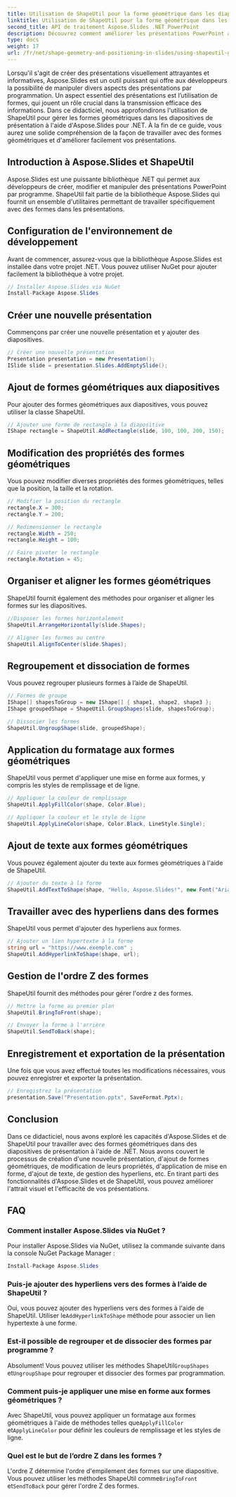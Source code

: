 ```yaml
---
title: Utilisation de ShapeUtil pour la forme géométrique dans les diapositives de présentation
linktitle: Utilisation de ShapeUtil pour la forme géométrique dans les diapositives de présentation
second_title: API de traitement Aspose.Slides .NET PowerPoint
description: Découvrez comment améliorer les présentations PowerPoint avec Aspose.Slides. Explorez ShapeUtil pour la manipulation des formes géométriques. Guide étape par étape avec le code source .NET. Optimisez efficacement les présentations.
type: docs
weight: 17
url: /fr/net/shape-geometry-and-positioning-in-slides/using-shapeutil-geometry-shape/
---
```

Lorsqu'il s'agit de créer des présentations visuellement attrayantes et informatives, Aspose.Slides est un outil puissant qui offre aux développeurs la possibilité de manipuler divers aspects des présentations par programmation. Un aspect essentiel des présentations est l’utilisation de formes, qui jouent un rôle crucial dans la transmission efficace des informations. Dans ce didacticiel, nous approfondirons l'utilisation de ShapeUtil pour gérer les formes géométriques dans les diapositives de présentation à l'aide d'Aspose.Slides pour .NET. À la fin de ce guide, vous aurez une solide compréhension de la façon de travailler avec des formes géométriques et d'améliorer facilement vos présentations.

## Introduction à Aspose.Slides et ShapeUtil

Aspose.Slides est une puissante bibliothèque .NET qui permet aux développeurs de créer, modifier et manipuler des présentations PowerPoint par programme. ShapeUtil fait partie de la bibliothèque Aspose.Slides qui fournit un ensemble d'utilitaires permettant de travailler spécifiquement avec des formes dans les présentations.

## Configuration de l'environnement de développement

Avant de commencer, assurez-vous que la bibliothèque Aspose.Slides est installée dans votre projet .NET. Vous pouvez utiliser NuGet pour ajouter facilement la bibliothèque à votre projet.

```csharp
// Installer Aspose.Slides via NuGet
Install-Package Aspose.Slides
```

## Créer une nouvelle présentation

Commençons par créer une nouvelle présentation et y ajouter des diapositives.

```csharp
// Créer une nouvelle présentation
Presentation presentation = new Presentation();
ISlide slide = presentation.Slides.AddEmptySlide();
```

## Ajout de formes géométriques aux diapositives

Pour ajouter des formes géométriques aux diapositives, vous pouvez utiliser la classe ShapeUtil.

```csharp
// Ajouter une forme de rectangle à la diapositive
IShape rectangle = ShapeUtil.AddRectangle(slide, 100, 100, 200, 150);
```

## Modification des propriétés des formes géométriques

Vous pouvez modifier diverses propriétés des formes géométriques, telles que la position, la taille et la rotation.

```csharp
// Modifier la position du rectangle
rectangle.X = 300;
rectangle.Y = 200;

// Redimensionner le rectangle
rectangle.Width = 250;
rectangle.Height = 100;

// Faire pivoter le rectangle
rectangle.Rotation = 45;
```

## Organiser et aligner les formes géométriques

ShapeUtil fournit également des méthodes pour organiser et aligner les formes sur les diapositives.

```csharp
//Disposer les formes horizontalement
ShapeUtil.ArrangeHorizontally(slide.Shapes);

// Aligner les formes au centre
ShapeUtil.AlignToCenter(slide.Shapes);
```

## Regroupement et dissociation de formes

Vous pouvez regrouper plusieurs formes à l’aide de ShapeUtil.

```csharp
// Formes de groupe
IShape[] shapesToGroup = new IShape[] { shape1, shape2, shape3 };
IShape groupedShape = ShapeUtil.GroupShapes(slide, shapesToGroup);

// Dissocier les formes
ShapeUtil.UngroupShape(slide, groupedShape);
```

## Application du formatage aux formes géométriques

ShapeUtil vous permet d'appliquer une mise en forme aux formes, y compris les styles de remplissage et de ligne.

```csharp
// Appliquer la couleur de remplissage
ShapeUtil.ApplyFillColor(shape, Color.Blue);

// Appliquer la couleur et le style de ligne
ShapeUtil.ApplyLineColor(shape, Color.Black, LineStyle.Single);
```

## Ajout de texte aux formes géométriques

Vous pouvez également ajouter du texte aux formes géométriques à l'aide de ShapeUtil.

```csharp
// Ajouter du texte à la forme
ShapeUtil.AddTextToShape(shape, "Hello, Aspose.Slides!", new Font("Arial", 12), Color.Black);
```

## Travailler avec des hyperliens dans des formes

ShapeUtil vous permet d'ajouter des hyperliens aux formes.

```csharp
// Ajouter un lien hypertexte à la forme
string url = "https://www.exemple.com" ;
ShapeUtil.AddHyperlinkToShape(shape, url);
```

## Gestion de l'ordre Z des formes

ShapeUtil fournit des méthodes pour gérer l'ordre z des formes.

```csharp
// Mettre la forme au premier plan
ShapeUtil.BringToFront(shape);

// Envoyer la forme à l'arrière
ShapeUtil.SendToBack(shape);
```

## Enregistrement et exportation de la présentation

Une fois que vous avez effectué toutes les modifications nécessaires, vous pouvez enregistrer et exporter la présentation.

```csharp
// Enregistrez la présentation
presentation.Save("Presentation.pptx", SaveFormat.Pptx);
```

## Conclusion

Dans ce didacticiel, nous avons exploré les capacités d'Aspose.Slides et de ShapeUtil pour travailler avec des formes géométriques dans des diapositives de présentation à l'aide de .NET. Nous avons couvert le processus de création d'une nouvelle présentation, d'ajout de formes géométriques, de modification de leurs propriétés, d'application de mise en forme, d'ajout de texte, de gestion des hyperliens, etc. En tirant parti des fonctionnalités d'Aspose.Slides et de ShapeUtil, vous pouvez améliorer l'attrait visuel et l'efficacité de vos présentations.

## FAQ

### Comment installer Aspose.Slides via NuGet ?

Pour installer Aspose.Slides via NuGet, utilisez la commande suivante dans la console NuGet Package Manager :

```csharp
Install-Package Aspose.Slides
```

### Puis-je ajouter des hyperliens vers des formes à l’aide de ShapeUtil ?

 Oui, vous pouvez ajouter des hyperliens vers des formes à l'aide de ShapeUtil. Utiliser le`AddHyperlinkToShape` méthode pour associer un lien hypertexte à une forme.

### Est-il possible de regrouper et de dissocier des formes par programme ?

 Absolument! Vous pouvez utiliser les méthodes ShapeUtil`GroupShapes` et`UngroupShape` pour regrouper et dissocier des formes par programmation.

### Comment puis-je appliquer une mise en forme aux formes géométriques ?

Avec ShapeUtil, vous pouvez appliquer un formatage aux formes géométriques à l'aide de méthodes telles que`ApplyFillColor` et`ApplyLineColor` pour définir les couleurs de remplissage et les styles de ligne.

### Quel est le but de l’ordre Z dans les formes ?

 L'ordre Z détermine l'ordre d'empilement des formes sur une diapositive. Vous pouvez utiliser les méthodes ShapeUtil comme`BringToFront` et`SendToBack` pour gérer l'ordre Z des formes.